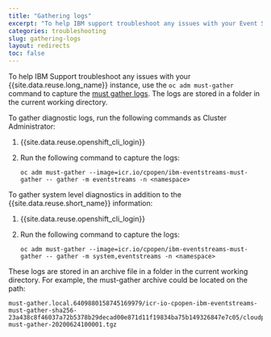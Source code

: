 ```yaml
---
title: "Gathering logs"
excerpt: "To help IBM support troubleshoot any issues with your Event Streams installation, run the log gathering script."
categories: troubleshooting
slug: gathering-logs
layout: redirects
toc: false
---
```


To help IBM Support troubleshoot any issues with your {{site.data.reuse.long_name}} instance, use the `oc adm must-gather` command to capture the [must gather logs](https://docs.openshift.com/container-platform/4.8/support/gathering-cluster-data.html). The logs are stored in a folder in the current working directory.

To gather diagnostic logs, run the following commands as Cluster Administrator:

1. {{site.data.reuse.openshift_cli_login}}
2. Run the following command to capture the logs:

   `oc adm must-gather --image=icr.io/cpopen/ibm-eventstreams-must-gather -- gather -m eventstreams -n <namespace>`

To gather system level diagnostics in addition to the {{site.data.reuse.short_name}} information:

1. {{site.data.reuse.openshift_cli_login}}
2. Run the following command to capture the logs:

   `oc adm must-gather --image=icr.io/cpopen/ibm-eventstreams-must-gather -- gather -m system,eventstreams -n <namespace>`

These logs are stored in an archive file in a folder in the current working directory.
For example, the must-gather archive could be located on the path:
```
must-gather.local.6409880158745169979/icr-io-cpopen-ibm-eventstreams-must-gather-sha256-23a438c8f46037a72b5378b29decad00e871d11f19834ba75b149326847e7c05/cloudpak-must-gather-20200624100001.tgz
```
